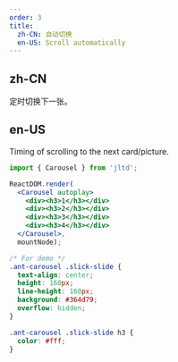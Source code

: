 ```yaml
---
order: 3
title:
  zh-CN: 自动切换
  en-US: Scroll automatically
---
```


## zh-CN

定时切换下一张。

## en-US

Timing of scrolling to the next card/picture.

````jsx
import { Carousel } from 'jltd';

ReactDOM.render(
  <Carousel autoplay>
    <div><h3>1</h3></div>
    <div><h3>2</h3></div>
    <div><h3>3</h3></div>
    <div><h3>4</h3></div>
  </Carousel>,
  mountNode);
````

````css
/* For demo */
.ant-carousel .slick-slide {
  text-align: center;
  height: 160px;
  line-height: 160px;
  background: #364d79;
  overflow: hidden;
}

.ant-carousel .slick-slide h3 {
  color: #fff;
}
````
